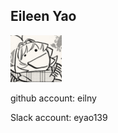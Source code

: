 ## Eileen Yao

![icon](https://github.com/eilny/opnsrc/blob/master/images/derp.PNG)

github account: eilny

Slack account: eyao139
 
